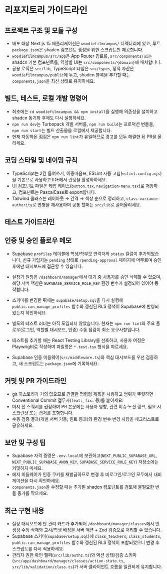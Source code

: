 # 리포지토리 가이드라인

## 프로젝트 구조 및 모듈 구성
- 배포 대상 Next.js 15 애플리케이션은 `woodiefilmcampus/` 디렉터리에 있고, 루트 `package.json`은 shadcn 컴포넌트 생성을 위한 스크립트만 제공합니다.
- `woodiefilmcampus/src/app`은 App Router 경로를, `src/components/ui`는 shadcn 기본 컴포넌트를, 역할별 UI는 `src/components/{domain}`에 배치합니다.
- 공용 로직은 `src/lib`, TypeScript 타입은 `src/types`, 정적 자산은 `woodiefilmcampus/public`에 두고, shadcn 블록을 추가할 때는 `components.json`을 최신 상태로 유지하세요.

## 빌드, 테스트, 로컬 개발 명령어
- 최초에는 `cd woodiefilmcampus && npm install`을 실행해 의존성을 설치하고 shadcn 동기화 후에도 다시 실행하세요.
- `npm run dev`는 Turbopack 개발 서버를, `npm run build`는 프로덕션 번들을, `npm run start`는 빌드 산출물을 로컬에서 제공합니다.
- 현재 자동화된 점검은 `npm run lint`가 유일하므로 경고를 모두 해결한 뒤 PR을 올리세요.

## 코딩 스타일 및 네이밍 규칙
- TypeScript는 2칸 들여쓰기, 이중따옴표, ESLint 자동 고침(`eslint.config.mjs`)을 기본으로 사용하고 IDE에서 린팅을 활성화하세요.
- UI 컴포넌트 파일은 케밥 케이스(`button.tsx`, `navigation-menu.tsx`)로 저장하고, 컴포넌트는 PascalCase로 export합니다.
- Tailwind 클래스는 레이아웃 → 간격 → 색상 순으로 정리하고, `class-variance-authority`로 변형을 재사용하며 공통 헬퍼는 `src/lib`로 끌어올리세요.

## 테스트 가이드라인

## 인증 및 승인 플로우 메모
- Supabase `profiles` 테이블에 학생/학부모 연락처와 `status` 컬럼이 추가되었습니다. 신규 가입자는 `pending` 상태로 `/pending-approval` 페이지에 머무르며 승인 후에만 대시보드에 접근할 수 있습니다.
- 실장과 원장은 `/dashboard/manager`에서 대기 중 사용자를 승인·삭제할 수 있으며, 해당 서버 액션은 `SUPABASE_SERVICE_ROLE_KEY` 환경 변수가 설정되어 있어야 동작합니다.
- 스키마를 변경한 뒤에는 `supabase/setup.sql`을 다시 실행해 `public.can_manage_profiles` 함수와 갱신된 RLS 정책이 Supabase에 반영되었는지 확인하세요.

- 별도의 테스트 러너는 아직 도입되지 않았습니다. 현재는 `npm run lint`와 주요 플로우(로그인, 역할별 대시보드, 인증) 수동 점검이 최소 요구사항입니다.
- 테스트를 추가할 때는 React Testing Library를 선호하고, 사용자 여정은 Playwright로 작성하며 파일명은 `*.test.tsx` 형식을 따르세요.
- Supabase 인증 미들웨어(`src/middleware.ts`)와 핵심 대시보드를 우선 검증하고, 새 스크립트는 `package.json`에 기록하세요.

## 커밋 및 PR 가이드라인
- git 히스토리가 거의 없으므로 간결한 명령형 제목을 사용하고 범위가 뚜렷하면 Conventional Commit 접두사(`feat:`, `fix:` 등)를 붙이세요.
- 머지 전 스쿼시를 권장하며 PR 본문에는 사용자 영향, 관련 이슈·노션 링크, 필요 시 스크린샷 또는 캡처를 포함합니다.
- 수동 검증 결과(개발 서버 기동, 린트 통과)와 환경 변수 변경 사항을 체크리스트로 공유하세요.

## 보안 및 구성 팁
- Supabase 자격 증명은 `.env.local`에 보관하고(`NEXT_PUBLIC_SUPABASE_URL`, `NEXT_PUBLIC_SUPABASE_ANON_KEY`, `SUPABASE_SERVICE_ROLE_KEY`) 저장소에는 커밋하지 마세요.
- 에지 미들웨어가 인증 쿠키를 재발급하므로 변경 후 비로그인/로그인 모두에서 내비게이션을 다시 확인하세요.
- `components.json`을 수정할 때는 추가된 shadcn 컴포넌트를 검토해 불필요한 번들 증가를 막으세요.

## 최근 구현 내용
- 실장 대시보드에 반 관리 카드가 추가되어 `/dashboard/manager/classes`에서 반 생성·수정·삭제와 교사/학생 배정을 서버 액션 + Zod 검증으로 처리할 수 있습니다.
- Supabase 스키마(`supabase/setup.sql`)에 `class_teachers`, `class_students`, `public.can_manage_profiles` 함수와 갱신된 RLS 정책이 포함되었으니 변경 후 스크립트를 다시 적용하세요.
- 관리자 권한 확인 헬퍼(`src/lib/authz.ts`)와 액션 상태/검증 스키마(`src/app/dashboard/manager/classes/action-state.ts`, `src/lib/validation/class.ts`)가 서버·클라이언트 흐름을 일관되게 유지합니다.
